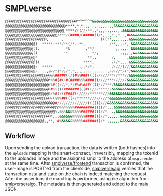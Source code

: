 # SMPLverse

```sh
@@@@@@@@@@@@@@@@@@@@@@@@@@@@@@@@@*^^^^^^&&&&&&&&&&&&&&&&&&&&&&&&&&&&&&&&&&&
@@@@@@@@@@@@@@@@@@@@@@@@@@@@****,*,*,,,.,,.,,,,.,,&&&&&&&&&&&&&&&&&&&&&&&&&
@@@@@@@@@@@@@@@@@@@@@@@@@@@,****/((///**,,*,,,.,,...,.&&&&&&&&&&&&&&&&&&&&&
@@@@@@@@@@@@@@@@@@@@@@@@/***/(####/(#####((/*,,,,*.,*..,#&&&&&&&&&&&&&&&&&&
@@@@@@@@@@@@@@@@@@@,      ,                 (((**,,,,,.,,&&&&&&&&&&&&&&&&&&
@@@@@@@@@@@@@@(  *****.***/**(/*..**,           /**,,,.*,.&&&&&&&&&&&&&&&&&
@@@@@@@@@@@@@((.            *&       ,**/          ,,,,,.,&&&&&&&&&&&&&&&&&
@@@@@@@@@@@@@((            **           */,          ,,,,,,&&&&&&&&&&&&&&&&
@@@@@@@@@@@@@@*                       **,,       /,     ,&&&&&&&&&&&&&&&&&&
@@@@@@@@@@@@@@((                    ****,        ///*,...&&&&&&&&&&&&&&&&&&
@@@@@@@@@@@@@@/  *****     /      .,,*/*,        /////(///&&&&&&&&&&&&&&&&&
@@@@@@@@@@@@@@/....,@//*(*///*,*,,,,,..........,/////*/(*/&&&&&&&&&&&&&&&&&
@@@@@@@@@@@@@@@@@@@@@&%#####((/(#%%###((((//////**//***//&&&&&&&&&&&&&&&&&&
@@@@@@@@@@@@@@@@@@@@*%%#(#((#(####%%%####((////***//////&&&&&&&&&&&&&&&&&&&
@@@@@@@@@@@@@@@@@@@@/%#((///*,*/#%#%###((((///***/&&&&&&&&&&&&&&&&&&&&&&&&&
@@@@@@@@@@@@@@@@@@@@/#%%(((#######(((#((///****//&&&&&&&&&&&&&&&&&&&&&&&&&&
@@@@@@@@@@@@@@@@@@@@&/%#(/(#####((/////******///&&&&&&&&&&&&&&&&&&&&&&&&&&&
@@@@@@@@@@@@@@@@@@@@@/(%%%##(((//******////////*&&&&&&&&&&&&&&&&&&&&&&&&&&&
@@@@@@@@@@@@@@@@@@@@@@@#//////////////((((((///&&&&&&&&&&&&&&&&&&&&&&&&&&&&
@@@@@@@@@@@@@@@@@@@@@@@@@%%%%%%%#########((((/*...&&&&&&&&&&&&&&&&&&&&&&&&&
@@@@@@@@@@@@@@@@@@@@@@@%,&%%&&&%%%%######(((//*  .,&&&&&&&&&&&&&&&&&&&&&&&&
@@@@@@@@@@@@@@@@@@@@@*,,.&&&&&&%%%%%%####(((//*.,,,,,&&&&&&&&&&&&&&&&&&&&&&
@@@@@@@@@@@@@@@@@@,,**,.#%&&&&&%%%%%######((/*.,,,,,,&&&&&&&&&&&&&&&&&&&&&&
```

## Workflow

Upon sending the upload transaction, the data is written (both hashes) into the
`uploads` mapping in the smart-contract, irreversibly, mapping the tokenId to
the uploaded image and the assigned smpl to the address of `msg.sender`
at the same time. After [smplverse/frontend](https://github.com/smplverse/frontend)
transaction is confirmed, the user-image is POST'ed from the clientside, 
[smplverse/api](https://github.com/smplverse/api) verifies that the transaction data
and state on the chain is indeed matching the request. After the assertions the
matching is performed using the algorithm from
[smlpverse/algo](https://github.com/smplverse/algo). The metadata is then
generated and added to the main JSON.

